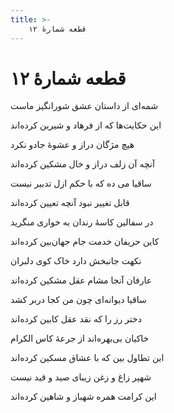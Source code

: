 ```yaml
---
title: >-
    قطعه شمارهٔ ۱۲
---
```

# قطعه شمارهٔ ۱۲

<div class="b" id="bn1"><div class="m1"><p>شمه‌ای از داستان عشق شورانگیز ماست</p></div>
<div class="m2"><p>این حکایت‌ها که از فرهاد و شیرین کرده‌اند</p></div></div>
<div class="b" id="bn2"><div class="m1"><p>هیچ مژگان دراز و عشوهٔ جادو نکرد</p></div>
<div class="m2"><p>آنچه آن زلف دراز و خال مشکین کرده‌اند</p></div></div>
<div class="b" id="bn3"><div class="m1"><p>ساقیا می ده که با حکم ازل تدبیر نیست</p></div>
<div class="m2"><p>قابل تغییر نبود آنچه تعیین کرده‌اند</p></div></div>
<div class="b" id="bn4"><div class="m1"><p>در سفالین کاسهٔ رندان به خواری منگرید</p></div>
<div class="m2"><p>کاین حریفان خدمت جام جهان‌بین کرده‌اند</p></div></div>
<div class="b" id="bn5"><div class="m1"><p>نکهت جانبخش دارد خاک کوی دلبران</p></div>
<div class="m2"><p>عارفان آنجا مشام عقل مشکین کرده‌اند</p></div></div>
<div class="b" id="bn6"><div class="m1"><p>ساقیا دیوانه‌ای چون من کجا دربر کشد</p></div>
<div class="m2"><p>دختر رز را که نقد عقل کابین کرده‌اند</p></div></div>
<div class="b" id="bn7"><div class="m1"><p>خاکیان بی‌بهره‌اند از جرعهٔ کاس الکرام</p></div>
<div class="m2"><p>این تطاول بین که با عشاق مسکین کرده‌اند</p></div></div>
<div class="b" id="bn8"><div class="m1"><p>شهپر زاغ و زغن زیبای صید و قید نیست</p></div>
<div class="m2"><p>این کرامت همره شهباز و شاهین کرده‌اند</p></div></div>